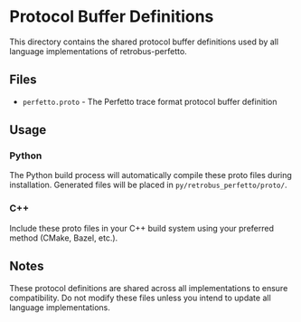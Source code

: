 # Protocol Buffer Definitions

This directory contains the shared protocol buffer definitions used by all language implementations of retrobus-perfetto.

## Files

- `perfetto.proto` - The Perfetto trace format protocol buffer definition

## Usage

### Python
The Python build process will automatically compile these proto files during installation.
Generated files will be placed in `py/retrobus_perfetto/proto/`.

### C++
Include these proto files in your C++ build system using your preferred method (CMake, Bazel, etc.).

## Notes

These protocol definitions are shared across all implementations to ensure compatibility.
Do not modify these files unless you intend to update all language implementations.